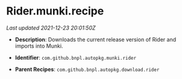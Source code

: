 # Rider.munki.recipe

_Last updated 2021-12-23 20:01:50Z_

- **Description**: Downloads the current release version of Rider and imports into Munki.

- **Identifier**: `com.github.bnpl.autopkg.munki.rider`

- **Parent Recipes**: `com.github.bnpl.autopkg.download.rider`
